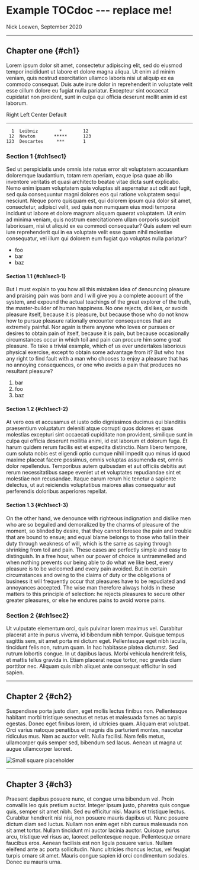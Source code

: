 # Example TOCdoc --- replace me!

Nick Loewen, September 2020

***

## Chapter one {#ch1}

Lorem ipsum dolor sit amet, consectetur adipiscing elit, sed do eiusmod tempor incididunt ut labore et dolore magna aliqua. Ut enim ad minim veniam, quis nostrud exercitation ullamco laboris nisi ut aliquip ex ea commodo consequat. Duis aute irure dolor in reprehenderit in voluptate velit esse cillum dolore eu fugiat nulla pariatur. Excepteur sint occaecat cupidatat non proident, sunt in culpa qui officia deserunt mollit anim id est laborum.

  Right  Left         Center     Default
-------  ---------  ----------   -------
      1  Leibniz        *        12
     12  Newton       *****      123
    123  Descartes     ***       1

### Section 1 {#ch1sec1}

Sed ut perspiciatis unde omnis iste natus error sit voluptatem accusantium doloremque laudantium, totam rem aperiam, eaque ipsa quae ab illo inventore veritatis et quasi architecto beatae vitae dicta sunt explicabo. Nemo enim ipsam voluptatem quia voluptas sit aspernatur aut odit aut fugit, sed quia consequuntur magni dolores eos qui ratione voluptatem sequi nesciunt. Neque porro quisquam est, qui dolorem ipsum quia dolor sit amet, consectetur, adipisci velit, sed quia non numquam eius modi tempora incidunt ut labore et dolore magnam aliquam quaerat voluptatem. Ut enim ad minima veniam, quis nostrum exercitationem ullam corporis suscipit laboriosam, nisi ut aliquid ex ea commodi consequatur? Quis autem vel eum iure reprehenderit qui in ea voluptate velit esse quam nihil molestiae consequatur, vel illum qui dolorem eum fugiat quo voluptas nulla pariatur?

* foo
* bar
* baz

#### Section 1.1 {#ch1sec1-1}

But I must explain to you how all this mistaken idea of denouncing pleasure and praising pain was born and I will give you a complete account of the system, and expound the actual teachings of the great explorer of the truth, the master-builder of human happiness. No one rejects, dislikes, or avoids pleasure itself, because it is pleasure, but because those who do not know how to pursue pleasure rationally encounter consequences that are extremely painful. Nor again is there anyone who loves or pursues or desires to obtain pain of itself, because it is pain, but because occasionally circumstances occur in which toil and pain can procure him some great pleasure. To take a trivial example, which of us ever undertakes laborious physical exercise, except to obtain some advantage from it? But who has any right to find fault with a man who chooses to enjoy a pleasure that has no annoying consequences, or one who avoids a pain that produces no resultant pleasure?

1. bar
2. foo
3. baz

#### Section 1.2 {#ch1sec1-2}

At vero eos et accusamus et iusto odio dignissimos ducimus qui blanditiis praesentium voluptatum deleniti atque corrupti quos dolores et quas molestias excepturi sint occaecati cupiditate non provident, similique sunt in culpa qui officia deserunt mollitia animi, id est laborum et dolorum fuga. Et harum quidem rerum facilis est et expedita distinctio. Nam libero tempore, cum soluta nobis est eligendi optio cumque nihil impedit quo minus id quod maxime placeat facere possimus, omnis voluptas assumenda est, omnis dolor repellendus. Temporibus autem quibusdam et aut officiis debitis aut rerum necessitatibus saepe eveniet ut et voluptates repudiandae sint et molestiae non recusandae. Itaque earum rerum hic tenetur a sapiente delectus, ut aut reiciendis voluptatibus maiores alias consequatur aut perferendis doloribus asperiores repellat.

#### Section 1.3 {#ch1sec1-3}

On the other hand, we denounce with righteous indignation and dislike men who are so beguiled and demoralized by the charms of pleasure of the moment, so blinded by desire, that they cannot foresee the pain and trouble that are bound to ensue; and equal blame belongs to those who fail in their duty through weakness of will, which is the same as saying through shrinking from toil and pain. These cases are perfectly simple and easy to distinguish. In a free hour, when our power of choice is untrammelled and when nothing prevents our being able to do what we like best, every pleasure is to be welcomed and every pain avoided. But in certain circumstances and owing to the claims of duty or the obligations of business it will frequently occur that pleasures have to be repudiated and annoyances accepted. The wise man therefore always holds in these matters to this principle of selection: he rejects pleasures to secure other greater pleasures, or else he endures pains to avoid worse pains.

### Section 2 {#ch1sec2}

Ut vulputate elementum orci, quis pulvinar lorem maximus vel. Curabitur placerat ante in purus viverra, id bibendum nibh tempor. Quisque tempus sagittis sem, sit amet porta mi dictum eget. Pellentesque eget nibh iaculis, tincidunt felis non, rutrum quam. In hac habitasse platea dictumst. Sed rutrum lobortis congue. In ut dapibus lacus. Morbi vehicula hendrerit felis, et mattis tellus gravida in. Etiam placerat neque tortor, nec gravida diam porttitor nec. Aliquam quis nibh aliquet ante consequat efficitur in sed sapien.

***

## Chapter 2 {#ch2}

Suspendisse porta justo diam, eget mollis lectus finibus non. Pellentesque habitant morbi tristique senectus et netus et malesuada fames ac turpis egestas. Donec eget finibus lorem, id ultricies quam. Aliquam erat volutpat. Orci varius natoque penatibus et magnis dis parturient montes, nascetur ridiculus mus. Nam ac auctor velit. Nulla facilisi. Nam felis metus, ullamcorper quis semper sed, bibendum sed lacus. Aenean ut magna ut augue ullamcorper laoreet.

![Small square placeholder](https://via.placeholder.com/100)

***

## Chapter 3 {#ch3}

Praesent dapibus posuere nunc, et congue urna bibendum vel. Proin convallis leo quis pretium auctor. Integer ipsum justo, pharetra quis congue quis, semper sit amet nibh. Sed eu efficitur nisi. Mauris et tristique lectus. Curabitur hendrerit nisl nisi, non posuere mauris dapibus ut. Nunc posuere dictum diam sed luctus. Nullam non enim eget nibh cursus malesuada non sit amet tortor. Nullam tincidunt mi auctor lacinia auctor. Quisque purus arcu, tristique vel risus ac, laoreet pellentesque neque. Pellentesque ornare faucibus eros. Aenean facilisis est non ligula posuere varius. Nullam eleifend ante ac porta sollicitudin. Nunc ultricies rhoncus lectus, vel feugiat turpis ornare sit amet. Mauris congue sapien id orci condimentum sodales. Donec eu mauris urna.
